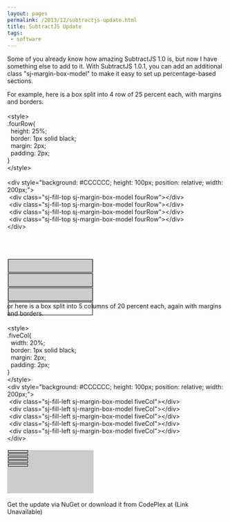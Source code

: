 ```yaml
---
layout: pages
permalink: /2013/12/subtractjs-update.html
title: SubtractJS Update
tags:
 - software
---
```

Some of you already know how amazing SubtractJS 1.0 is, but now I have something else to add to it.  With SubtractJS 1.0.1, you can add an additional class "sj-margin-box-model" to make it easy to set up percentage-based sections.

For example, here is a box split into 4 row of 25 percent each, with margins and borders.
<br />
<br />
&lt;style&gt;<br />
.fourRow{<br />
&nbsp; height: 25%;<br />
&nbsp; border: 1px solid black;<br />
&nbsp; margin: 2px;<br />
&nbsp; padding: 2px;<br />
}<br />
&lt;/style&gt;<br />
<br />
&lt;div style="background: #CCCCCC; height: 100px; position: relative; width: 200px;"&gt;<br />
&nbsp;&lt;div class="sj-fill-top sj-margin-box-model fourRow"&gt;&lt;/div&gt;<br />
&nbsp;&lt;div class="sj-fill-top sj-margin-box-model fourRow"&gt;&lt;/div&gt;<br />
&nbsp;&lt;div class="sj-fill-top sj-margin-box-model fourRow"&gt;&lt;/div&gt;<br />
&nbsp;&lt;div class="sj-fill-top sj-margin-box-model fourRow"&gt;&lt;/div&gt;<br />
&lt;/div&gt;<br />
<br />
<br />
<style>
.fourRow{
  height: 25%;
  border: 1px solid black;
  margin: 2px;
  padding: 2px;
}
.fiveCol{
  width: 20%;
  border: 1px solid black;
  margin: 2px;
  padding: 2px;
}
</style>

<br />
<div style="background: #CCCCCC; height: 100px; position: relative; width: 200px;">
<div class="sj-fill-top sj-margin-box-model fourRow">
</div>
<div class="sj-fill-top sj-margin-box-model fourRow">
</div>
<div class="sj-fill-top sj-margin-box-model fourRow">
</div>
<div class="sj-fill-top sj-margin-box-model fourRow">
</div>
</div>
or here is a box split into 5 columns of 20 percent each, again with margins and borders.
<br />
<br />
&lt;style&gt;<br />
.fiveCol{<br />
&nbsp; width: 20%;<br />
&nbsp; border: 1px solid black;<br />
&nbsp; margin: 2px;<br />
&nbsp; padding: 2px;<br />
}<br />
&lt;/style&gt;<br />
&lt;div style="background: #CCCCCC; height: 100px; position: relative; width: 200px;"&gt;<br />
&nbsp;&lt;div class="sj-fill-left sj-margin-box-model fiveCol"&gt;&lt;/div&gt;<br />
&nbsp;&lt;div class="sj-fill-left sj-margin-box-model fiveCol"&gt;&lt;/div&gt;<br />
&nbsp;&lt;div class="sj-fill-left sj-margin-box-model fiveCol"&gt;&lt;/div&gt;<br />
&nbsp;&lt;div class="sj-fill-left sj-margin-box-model fiveCol"&gt;&lt;/div&gt;<br />
&nbsp;&lt;div class="sj-fill-left sj-margin-box-model fiveCol"&gt;&lt;/div&gt;<br />
&lt;/div&gt;<br />
<br />
<div style="background: #CCCCCC; height: 100px; position: relative; width: 200px;">
<div class="sj-fill-left sj-margin-box-model fiveCol">
</div>
<div class="sj-fill-left sj-margin-box-model fiveCol">
</div>
<div class="sj-fill-left sj-margin-box-model fiveCol">
</div>
<div class="sj-fill-left sj-margin-box-model fiveCol">
</div>
<div class="sj-fill-left sj-margin-box-model fiveCol">
</div>
</div>
<br />
Get the update via NuGet or download it from CodePlex at (Link Unavailable)
